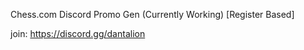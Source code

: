 Chess.com Discord Promo Gen (Currently Working) [Register Based]

join: https://discord.gg/dantalion
